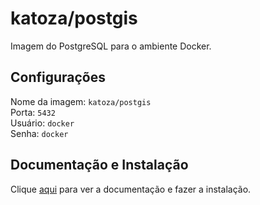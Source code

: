 # katoza/postgis

Imagem do PostgreSQL para o ambiente Docker.

## Configurações

Nome da imagem: `katoza/postgis`  
Porta: `5432`  
Usuário: `docker`  
Senha: `docker`

## Documentação e Instalação

Clique [aqui](https://hub.docker.com/r/kartoza/postgis) para ver a documentação e fazer a instalação.
